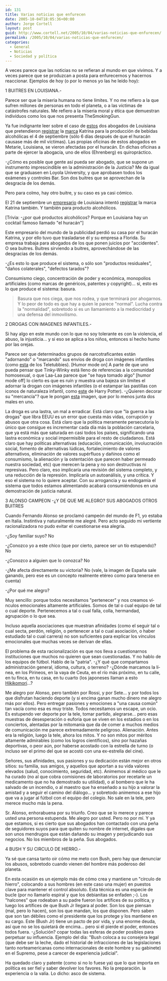 ```yaml
---
id: 131
title: Varias noticias que enfurecen
date: 2005-10-04T18:05:36+00:00
author: Jorge Cortell
layout: post
guid: http://www.cortell.net/2005/10/04/varias-noticias-que-enfurecen/
permalink: /2005/10/04/varias-noticias-que-enfurecen/
categories:
  - General
  - Noticias
  - Sociedad y polí­tica
---
```

A veces parece que las noticias no se refieran al mundo en que vivimos. Y a veces parece que se produzcan a posta para enfurecernos y hacernos reaccionar. Ejemplos de hoy (o por lo menos yo las he leí­do hoy):

1 BUITRES EN LOUISIANA.-

Parece ser que la miseria humana no tiene lí­mites. Y no me refiero a la que sufren millones de personas en todo el planeta, o a las ví­ctimas de catástrofes naturales. Me refiero a la miseria moral y ética que demuestran indiví­duos como los que nos presenta TheSmokingGun.

Ya fue indignante leer sobre el caso de [estos](http://www.thesmokinggun.com/graphics/art3/vicknairehrenberg.jpg) dos abogados de Louisiana que pretendieron [registrar](http://www.thesmokinggun.com/graphics/art3/0920051katrina4.gif) la [marca](http://www.thesmokinggun.com/graphics/art3/0920051inside1.gif) Katrina para la producción de bebidas alcohólicas el 4 de septiembre (sólo 6 dí­as después de que el huracán causase más de mil ví­ctimas). Las propias oficinas de estos abogados en Metarie, Louisiana, se vieron afectadas por el huracán. En dichas oficinas a parte de ejercer la abogací­a, uno de ellos (Ehrenberg) es quiropráctico.

-¿Cómo es posible que gente así­ pueda ser abogado, que se supone un instrumento imprescindible en la administración de la Justicia? Me da igual que se graduasen en Loyola University, y que aprobasen todos los exámenes y controles Bar. Son dos buitres que se aprovechan de la desgracia de los demás.

Pero para colmo, hay otro buitre, y su caso es ya casi cómico.

El 21 de septiembre un [empresario](http://www.thesmokinggun.com/graphics/art3/0930053inside1.jpg) de Louisiana intentó [registrar](http://www.thesmokinggun.com/graphics/art3/0930053katrina4.gif) la marca Katrina también. Y también para producto alcohólicos.

[Trivia: -¿por qué productos alcohólicos? Porque en Louisiana hay un cocktail famoso llamado "el huracán"]

Este empresario del mundo de la publicidad perdió su casa por el huracán Katrina, y por ello tuvo que trasladarse él y su empresa a Florida. Su empresa trabaja para abogados de los que ponen juicios por "accidentes". O sea buitres. Buitres sirviendo a buitres, aprovechándose de las desgracias de los demás.

-¿Es esto lo que produce el sistema, o sólo son "productos residuales", "daños colaterales", "defectos tarados"?

Consumismo ciego, concentración de poder y económica, monopolios artificiales (como marcas de genéricos, patentes y copyright)... sí­, esto es lo que produce el sistema: basura.

> Basura que nos ciega, que nos rodea, y que terminará por ahogarnos. Y lo peor de todo es que hay a quien le parece "normal". Lucha contra la "normalidad", sobretodo si es un llamamiento a la mediocridad y una defensa del inmovilismo.

2 DROGAS CON IMAGENES INFANTILES.-

Si hay algo en este mundo con lo que no soy tolerante es con la violencia, el abuso, la injusticia... y si eso se aplica a los niños, entonces sí­ hecho humo por las orejas.

Parece ser que determinados grupos de narcotraficantes están "adornando" o "marcando" sus enví­os de droga con imágenes infantiles (como [esta](http://www.thesmokinggun.com/graphics/art3/0929052dea1.jpg) de los Teletubbies). [Humor mode on] A parte de que uno pueda pensar que Tinky-Winky está lleno de referencias a la comunidad homosexual, o que Laa-Laa parece que "se haya tomado algo" [humor mode off] lo cierto es que es ruí­n y muestra una bajeza sin lí­mites el adornar la drogan con imágenes infantiles (o el estampar las pastillas con iconos de naturaleza infantil, como [este](http://www.thesmokinggun.com/graphics/art2/hpotter1.jpg) de Harry Potter). -¿Quieren decorar su "mercancí­a"? que le pongan [esta](http://www.thesmokinggun.com/graphics/art/binladen_heroin.jpg) imagen, que por lo menos junta dos males en uno.

La droga es una lastra, un mal a erradicar. Está claro que "la guerra a las drogas" que libra EEUU es un error que cuesta más vidas, corrupción y abusos que otra cosa. Está claro que la polí­tica meramente persecutoria lo único que consigue es incrementar cada dí­a más la población carcelaria, que ya está más que saturada en casi todos los paí­ses, significando una lastra económica y social impermisible para el resto de ciudadanos. Está claro que hay polí­ticas alternativas (educación, comunicación, involucración social, fomento de alternativas lúdicas, fortalecimiento de valores alternativos, eliminación de valores supérfluos y dañinos como el consumismo, la alienación y la ostentación que parecen haber permeado nuestra sociedad, etc) que merecen la pena y no son destructivas ni represivas. Pero claro, eso implicarí­a una revisión del sistema completo, y una reducción de la represión. Implicarí­a un autoanálisis, y una crí­tica. Y eso el sistema no lo quiere aceptar. Con su arrogancia y su endogamia el sistema que todos estamos alimentando acabará consumiéndonos en una demostración de justicia natural.

3 ALONSO CAMPEON -¿Y DE QUE ME ALEGRO? SUS ABOGADOS OTROS BUITRES

Cuando Fernando Alonso se proclamó campeón del mundo de F1, yo estaba en Italia. Instintiva y naturalmente me alegré. Pero acto seguido mi vertiente racionalizadora no pudo evitar el cuestionarse esa alegrí­a.

-¿Soy familiar suyo? No
  
-¿Conozco yo a este chico (que por cierto, parece ser un tí­o estupendo)? No
  
-¿Conozco a alguien que lo conozca? No
  
-¿Me afecta directamente su victoria? No (vale, la imagen de España sale ganando, pero ese es un concepto realmente etéreo como para tenerse en cuenta)

-¿Por qué me alegro?

Muy sencillo: porque todos necesitamos "pertenecer" y nos creamos ví­nculos emocionales altamente artificiales. Somos de tal o cual equipo de tal o cual deporte. Pertenecemos a tal o cual falla, colla, hermandad, agrupación o lo que sea.

Incluso aquella asociaciones que muestran afinidades (como el seguir tal o cual secta, perdón, religión, o pertenecer a tal o cual asociación, o haber estudiado tal o cual carrera) no son suficientes para explicar los ví­nculos emocionales que muchas veces se derivan de ellas.

El problema de esta racionalización es que nos lleva a cuestionarnos instituciones que muchos no quieren que sean cuestionadas. Y no hablo de los equipos de fútbol. Hablo de la "patria". -¿Y qué que compartamos administración general, idioma, cultura, o terreno? -¿Dónde marcamos la lí­nea, en los Pirineos, en la vaya de Ceuta, en el rí­o más próximo, en tu calle, en tu finca, en tu casa, en tu cuarto (los japoneses llaman a esto [Hikikomori](http://www.bahx.com/hikikomori.html)...?

Me alegro por Alonso, pero también por Rossi, y por Sete... y por todos los que disfrutan haciendo deporte (y si encima ganan mucho dinero me alegro más por ellos). Pero entregar pasiones y emociones a "una causa común" tan vací­a como esa es muy triste. Todos necesitamos un escape, un ocio. Es estupendo ver deporte por la tele, tomar partido, alegrarse... pero esas muestras de desesperación o euforia que se viven en los estadios o en los conciertos, alentadas por la mitomaní­a que da de comer a muchos medios de comunicación me parece extremadamente peligroso. Alienación. Antes era la religión, luego la tele, ahora los mitos. Y no son mitos por méritos altamente admirables (como los logros cientí­ficos), sino por hazañas deportivas, o peor aún, por haberse acostado con la estrella de turno (o incluso ser el primo del que se acostó con una ex-estrella del cine).

Señores, sus afinidades, sus pasiones y su dedicación están mejor en otros sitios: su familia, sus amigos, y aquellos que aportan a su vida valores elevados (salud, conocimiento, seguridad, etc). Animemos al médico que le ha curado (no al que cobra comisiones de laboratorios por recetarle un medicamento que no ha demostrado su utilidad), o al bombero que le ha salvado de un incendio, o al maestro que ha enseñado a su hijo a valorar la amistad y a seguir el camino del diálogo... y sobretodo animemos a ese hijo que va a jugar al fútbol con el equipo del colegio. No sale en la tele, pero merece mucho más la pena.

Sr. Alonso, enhorabuena por su triunfo. Creo que se lo merece y parece usted una persona estupenda. Me alegro por usted. Pero no por mí­. Y ya que estamos, si es cierto que sus abogados han contactado con una peña de seguidores suyos para que quiten su nombre de internet, dí­gales que son unos mendrugos que están dañando su imagen y perjudicando sus negocios. No los miembros de la peña. Sus abogados.

4 BUSH Y SU CIRCULO DE HIERRO.-

Ya sé que cansa tanto oir cómo me meto con Bush, pero hay que denunciar los abusos, sobretodo cuando vienen del hombre más poderoso del planeta.

En esta ocasión es un ejemplo más de cómo crea y mantiene un "cí­rculo de hierro", colocando a sus hombres (en este caso una mujer) en puestos clave para mantener el control absoluto. Esta técnica es una especie de bucle (por no llamarlo espiral y que los debianitas se enfaden ;-). Los "halcones" que rodeaban a su padre fueron los artí­fices de su polí­tica, y luego los artí­fices de que Bush Jr llegara al poder. Son los que piensan (mal, pero lo hacen), son los que mandan, los que disponen. Pero saben que son tan débiles como el presidente que los protege y los mantiene en su cargo. Este (Bush Jr) tiene un pacto de por vida, y una enorme deuda, así­ que no se los quietará de encima... pero si él pierde el poder, entonces todos fuera. -¿Solución? copar todas las esferas de poder posibles para perpetuar su influencia. Ejemplo del dí­a: "Bush coloca a su consejera legal (que debe ser la leche, dado el historial de infracciones de las legislaciones tanto norteamericanas como internacionales de este hombre y su gabinete) en el Supremo, pese a carecer de experiencia judicial".

Ha quedado claro y patente (como si no lo fuese ya) que lo que importa en polí­tica es ser fiel y saber devolver los favores. No la preparación. la experiencia o la valí­a. Lo dicho: asco de sistema.